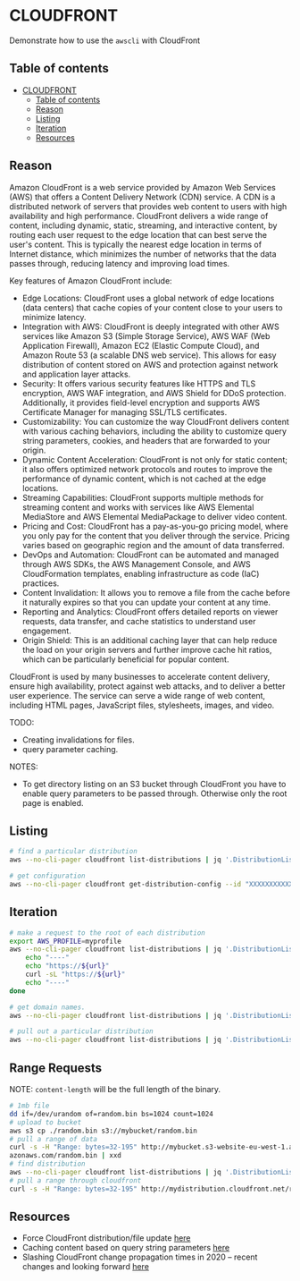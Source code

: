 # CLOUDFRONT

Demonstrate how to use the `awscli` with CloudFront  

## Table of contents

- [CLOUDFRONT](#cloudfront)
  - [Table of contents](#table-of-contents)
  - [Reason](#reason)
  - [Listing](#listing)
  - [Iteration](#iteration)
  - [Resources](#resources)

## Reason

Amazon CloudFront is a web service provided by Amazon Web Services (AWS) that offers a Content Delivery Network (CDN) service. A CDN is a distributed network of servers that provides web content to users with high availability and high performance. CloudFront delivers a wide range of content, including dynamic, static, streaming, and interactive content, by routing each user request to the edge location that can best serve the user's content. This is typically the nearest edge location in terms of Internet distance, which minimizes the number of networks that the data passes through, reducing latency and improving load times.  

Key features of Amazon CloudFront include:

* Edge Locations: CloudFront uses a global network of edge locations (data centers) that cache copies of your content close to your users to minimize latency.  
* Integration with AWS: CloudFront is deeply integrated with other AWS services like Amazon S3 (Simple Storage Service), AWS WAF (Web Application Firewall), Amazon EC2 (Elastic Compute Cloud), and Amazon Route 53 (a scalable DNS web service). This allows for easy distribution of content stored on AWS and protection against network and application layer attacks.  
* Security: It offers various security features like HTTPS and TLS encryption, AWS WAF integration, and AWS Shield for DDoS protection. Additionally, it provides field-level encryption and supports AWS Certificate Manager for managing SSL/TLS certificates.  
* Customizability: You can customize the way CloudFront delivers content with various caching behaviors, including the ability to customize query string parameters, cookies, and headers that are forwarded to your origin.  
* Dynamic Content Acceleration: CloudFront is not only for static content; it also offers optimized network protocols and routes to improve the performance of dynamic content, which is not cached at the edge locations.  
* Streaming Capabilities: CloudFront supports multiple methods for streaming content and works with services like AWS Elemental MediaStore and AWS Elemental MediaPackage to deliver video content.  
* Pricing and Cost: CloudFront has a pay-as-you-go pricing model, where you only pay for the content that you deliver through the service. Pricing varies based on geographic region and the amount of data transferred.  
* DevOps and Automation: CloudFront can be automated and managed through AWS SDKs, the AWS Management Console, and AWS CloudFormation templates, enabling infrastructure as code (IaC) practices.  
* Content Invalidation: It allows you to remove a file from the cache before it naturally expires so that you can update your content at any time.  
* Reporting and Analytics: CloudFront offers detailed reports on viewer requests, data transfer, and cache statistics to understand user engagement.  
* Origin Shield: This is an additional caching layer that can help reduce the load on your origin servers and further improve cache hit ratios, which can be particularly beneficial for popular content.  

CloudFront is used by many businesses to accelerate content delivery, ensure high availability, protect against web attacks, and to deliver a better user experience. The service can serve a wide range of web content, including HTML pages, JavaScript files, stylesheets, images, and video.  

TODO:

* Creating invalidations for files.  
* query parameter caching.  

NOTES:

* To get directory listing on an S3 bucket through CloudFront you have to enable query parameters to be passed through. Otherwise only the root page is enabled.  

## Listing

```sh
# find a particular distribution
aws --no-cli-pager cloudfront list-distributions | jq '.DistributionList.Items[] | select(.Id == "XXXXXXXXXXXX")'

# get configuration
aws --no-cli-pager cloudfront get-distribution-config --id "XXXXXXXXXXXX"
```

## Iteration

```sh
# make a request to the root of each distribution
export AWS_PROFILE=myprofile
aws --no-cli-pager cloudfront list-distributions | jq '.DistributionList.Items[].DomainName' --raw-output | while read url; do 
    echo "----"
    echo "https://${url}"
    curl -sL "https://${url}"
    echo "----"
done

# get domain names.  
aws --no-cli-pager cloudfront list-distributions | jq '.DistributionList.Items[] | [.DomainName, .Origins.Items[].DomainName]'

# pull out a particular distribution
aws --no-cli-pager cloudfront list-distributions | jq '.DistributionList.Items[2].Origins.Items[]'
```

## Range Requests

NOTE: `content-length` will be the full length of the binary.  

```sh
# 1mb file
dd if=/dev/urandom of=random.bin bs=1024 count=1024
# upload to bucket
aws s3 cp ./random.bin s3://mybucket/random.bin
# pull a range of data
curl -s -H "Range: bytes=32-195" http://mybucket.s3-website-eu-west-1.am
azonaws.com/random.bin | xxd
# find distribution
aws --no-cli-pager cloudfront list-distributions | jq '.DistributionList.Items[] | [.DomainName, .Origins.Items[].DomainName ]'
# pull a range through cloudfront
curl -s -H "Range: bytes=32-195" http://mydistribution.cloudfront.net/random.bin | xxd
```

## Resources

* Force CloudFront distribution/file update [here](https://stackoverflow.com/questions/1268158/force-cloudfront-distribution-file-update)
* Caching content based on query string parameters [here](https://docs.aws.amazon.com/AmazonCloudFront/latest/DeveloperGuide/QueryStringParameters.html)
* Slashing CloudFront change propagation times in 2020 – recent changes and looking forward [here](https://aws.amazon.com/blogs/networking-and-content-delivery/slashing-cloudfront-change-propagation-times-in-2020-recent-changes-and-looking-forward/)  
